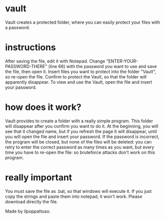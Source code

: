 # vault
Vault creates a protected folder, where you can easily protect your files with a password.


# instructions
After saving the file, edit it with Notepad.
Change "ENTER-YOUR-PASSWORD-THERE" (line 66) with the password you want to use and save the file, then open it.
Insert files you want to protect into the folder "Vault", so re-open the file.
Confirm to protect the Vault, so that the folder will apparently disappear.
To view and use the Vault, open the file and insert your password.

# how does it work?
Vault provides to create a folder with a really simple program. This folder will disappear after you confirm you want to do it. At the beginning, you will see that it changed name, but if you refresh the page it will disappear, until you will open the file and insert your password. If the password is incorrect, the program will be closed, but none of the files will be deleted: you can retry to enter the correct password as many times as you want, but every time you have to re-open the file: so bruteforce attacks don't work on this program.

# really important
You must save the file as .bat, so that windows will execute it. If you just copy the strings and paste them into notepad, it won't work. Please download directly the file.


Made by ilpoppattuso.
